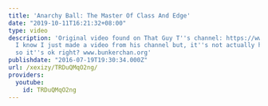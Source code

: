 ```yaml
---
title: 'Anarchy Ball: The Master Of Class And Edge'
date: "2019-10-11T16:21:32+08:00"
type: video
description: 'Original video found on That Guy T''s channel: https://www.youtube.com/watch?v=YnGA8vXHGuw
  I know I just made a video from his channel but, it''s not actually him in the video
  so it''s ok right? www.bunkerchan.org'
publishdate: "2016-07-19T19:30:34.000Z"
url: /xexizy/TRDuQMqO2ng/
providers:
  youtube:
    id: TRDuQMqO2ng
---
```

